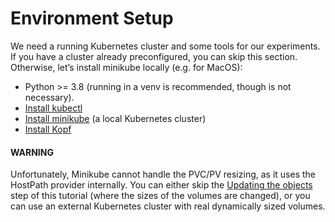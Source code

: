 # Environment Setup

We need a running Kubernetes cluster and some tools for our experiments.
If you have a cluster already preconfigured, you can skip this section.
Otherwise, let’s install minikube locally (e.g. for MacOS):

* Python >= 3.8 (running in a venv is recommended, though is not necessary).
* [Install kubectl](https://kubernetes.io/docs/tasks/tools/install-kubectl/)
* [Install minikube](../minikube.md) (a local Kubernetes cluster)
* [Install Kopf](../install.md)

#### WARNING
Unfortunately, Minikube cannot handle the PVC/PV resizing,
as it uses the HostPath provider internally.
You can either skip the [Updating the objects](updates.md) step of this tutorial
(where the sizes of the volumes are changed),
or you can use an external Kubernetes cluster
with real dynamically sized volumes.
